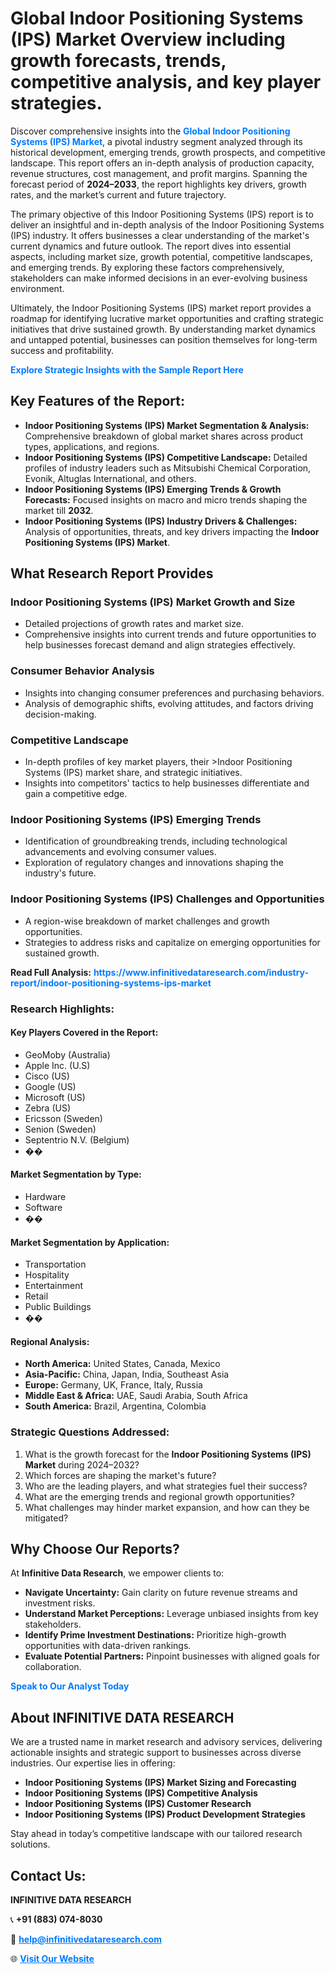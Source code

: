 <h1>Global Indoor Positioning Systems (IPS) Market Overview including growth forecasts, trends, competitive analysis, and key player strategies.</h1>
<p>
Discover comprehensive insights into the 
<a href="https://www.infinitivedataresearch.com/industry-report/indoor-positioning-systems-ips-market" rel="dofollow" style="color: #007BFF; text-decoration: none;"><strong>Global Indoor Positioning Systems (IPS) Market</strong></a>, a pivotal industry segment analyzed through its historical development, emerging trends, growth prospects, and competitive landscape. This report offers an in-depth analysis of production capacity, revenue structures, cost management, and profit margins. Spanning the forecast period of <strong>2024–2033</strong>, the report highlights key drivers, growth rates, and the market’s current and future trajectory.
</p>
<p>
The primary objective of this Indoor Positioning Systems (IPS) report is to deliver an insightful and in-depth analysis of the Indoor Positioning Systems (IPS) industry. It offers businesses a clear understanding of the market's current dynamics and future outlook. The report dives into essential aspects, including market size, growth potential, competitive landscapes, and emerging trends. By exploring these factors comprehensively, stakeholders can make informed decisions in an ever-evolving business environment.
</p>
<p>
Ultimately, the Indoor Positioning Systems (IPS) market report provides a roadmap for identifying lucrative market opportunities and crafting strategic initiatives that drive sustained growth. By understanding market dynamics and untapped potential, businesses can position themselves for long-term success and profitability.
</p>
<p>
<a href="https://www.infinitivedataresearch.com/request-sample/reportId=109523" style="color: #007BFF; text-decoration: none;"><strong>Explore Strategic Insights with the Sample Report Here</strong></a>
</p>

<h2>Key Features of the Report:</h2>
<ul>
<li><strong>Indoor Positioning Systems (IPS) Market Segmentation & Analysis:</strong> Comprehensive breakdown of global market shares across product types, applications, and regions.</li>
<li><strong>Indoor Positioning Systems (IPS) Competitive Landscape:</strong> Detailed profiles of industry leaders such as Mitsubishi Chemical Corporation, Evonik, Altuglas International, and others.</li>
<li><strong>Indoor Positioning Systems (IPS) Emerging Trends & Growth Forecasts:</strong> Focused insights on macro and micro trends shaping the market till <strong>2032</strong>.</li>
<li><strong>Indoor Positioning Systems (IPS) Industry Drivers & Challenges:</strong> Analysis of opportunities, threats, and key drivers impacting the <strong>Indoor Positioning Systems (IPS) Market</strong>.</li>
</ul>

<h2>What Research Report Provides</h2>
<h3>Indoor Positioning Systems (IPS) Market Growth and Size</h3>
<ul>
<li>Detailed projections of growth rates and market size.</li>
<li>Comprehensive insights into current trends and future opportunities to help businesses forecast demand and align strategies effectively.</li>
</ul>

<h3>Consumer Behavior Analysis</h3>
<ul>
<li>Insights into changing consumer preferences and purchasing behaviors.</li>
<li>Analysis of demographic shifts, evolving attitudes, and factors driving decision-making.</li>
</ul>

<h3>Competitive Landscape</h3>
<ul>
<li>In-depth profiles of key market players, their >Indoor Positioning Systems (IPS) market share, and strategic initiatives.</li>
<li>Insights into competitors' tactics to help businesses differentiate and gain a competitive edge.</li>
</ul>

<h3>Indoor Positioning Systems (IPS) Emerging Trends</h3>
<ul>
<li>Identification of groundbreaking trends, including technological advancements and evolving consumer values.</li>
<li>Exploration of regulatory changes and innovations shaping the industry's future.</li>
</ul>

<h3>Indoor Positioning Systems (IPS) Challenges and Opportunities</h3>
<ul>
<li>A region-wise breakdown of market challenges and growth opportunities.</li>
<li>Strategies to address risks and capitalize on emerging opportunities for sustained growth.</li>
</ul>
<p><strong>Read Full Analysis:</strong> <a href="https://www.infinitivedataresearch.com/industry-report/indoor-positioning-systems-ips-market" rel="dofollow" style="color: #007BFF; text-decoration: none;"><strong>https://www.infinitivedataresearch.com/industry-report/indoor-positioning-systems-ips-market</strong></a></p>
<h3>Research Highlights:</h3>
<h4>Key Players Covered in the Report:</h4>
<ul><li>GeoMoby (Australia)</li><li>Apple Inc. (U.S)</li><li>Cisco (US)</li><li>Google (US)</li><li>Microsoft (US)</li><li>Zebra (US)</li><li>Ericsson (Sweden)</li><li>Senion (Sweden)</li><li>Septentrio N.V. (Belgium)</li><li>��</li></ul>
<h4>Market Segmentation by Type:</h4>
<ul><li>Hardware</li><li>Software</li><li>��</li></ul>
<h4>Market Segmentation by Application:</h4>
<ul><li>Transportation</li><li>Hospitality</li><li>Entertainment</li><li>Retail</li><li>Public Buildings</li><li>��</li></ul>

<h4>Regional Analysis:</h4>
<ul>
<li><strong>North America:</strong> United States, Canada, Mexico</li>
<li><strong>Asia-Pacific:</strong> China, Japan, India, Southeast Asia</li>
<li><strong>Europe:</strong> Germany, UK, France, Italy, Russia</li>
<li><strong>Middle East & Africa:</strong> UAE, Saudi Arabia, South Africa</li>
<li><strong>South America:</strong> Brazil, Argentina, Colombia</li>
</ul>

<h3>Strategic Questions Addressed:</h3>
<ol>
<li>What is the growth forecast for the <strong>Indoor Positioning Systems (IPS) Market</strong> during 2024–2032?</li>
<li>Which forces are shaping the market's future?</li>
<li>Who are the leading players, and what strategies fuel their success?</li>
<li>What are the emerging trends and regional growth opportunities?</li>
<li>What challenges may hinder market expansion, and how can they be mitigated?</li>
</ol>

<h2>Why Choose Our Reports?</h2>
<p>At <strong>Infinitive Data Research</strong>, we empower clients to:</p>
<ul>
<li><strong>Navigate Uncertainty:</strong> Gain clarity on future revenue streams and investment risks.</li>
<li><strong>Understand Market Perceptions:</strong> Leverage unbiased insights from key stakeholders.</li>
<li><strong>Identify Prime Investment Destinations:</strong> Prioritize high-growth opportunities with data-driven rankings.</li>
<li><strong>Evaluate Potential Partners:</strong> Pinpoint businesses with aligned goals for collaboration.</li>
</ul>
<p><a href="https://www.infinitivedataresearch.com/industry-report/indoor-positioning-systems-ips-market" rel="dofollow" style="color: #007BFF; text-decoration: none;"><strong>Speak to Our Analyst Today</strong></a></p>

<h2>About INFINITIVE DATA RESEARCH</h2>
<p>We are a trusted name in market research and advisory services, delivering actionable insights and strategic support to businesses across diverse industries. Our expertise lies in offering:</p>
<ul>
<li><strong>Indoor Positioning Systems (IPS) Market Sizing and Forecasting</strong></li>
<li><strong>Indoor Positioning Systems (IPS) Competitive Analysis</strong></li>
<li><strong>Indoor Positioning Systems (IPS) Customer Research</strong></li>
<li><strong>Indoor Positioning Systems (IPS) Product Development Strategies</strong></li>
</ul>
<p>Stay ahead in today’s competitive landscape with our tailored research solutions.</p>

<h2>Contact Us:</h2>
<p><strong>INFINITIVE DATA RESEARCH</strong></p>
<p>📞 <strong>+91 (883) 074-8030</strong></p>
<p>📧 <strong><a href="mailto:help@infinitivedataresearch.com" style="color: #007BFF;">help@infinitivedataresearch.com</a></strong></p>
<p>🌐 <strong><a href="https://www.infinitivedataresearch.com" rel="dofollow" style="color: #007BFF;">Visit Our Website</a></strong></p>